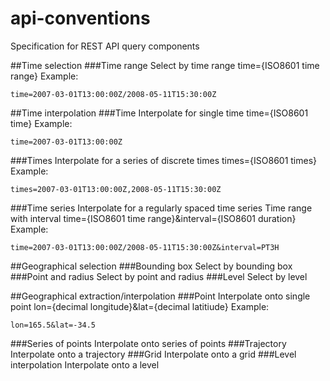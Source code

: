 # api-conventions
Specification for REST API query components

##Time selection
###Time range
Select by time range
time={ISO8601 time range}
Example: 
```
time=2007-03-01T13:00:00Z/2008-05-11T15:30:00Z
```

##Time interpolation
###Time
Interpolate for single time
time={ISO8601 time}
Example: 
```
time=2007-03-01T13:00:00Z
```
###Times
Interpolate for a series of discrete times
times={ISO8601 times}
Example: 
```
times=2007-03-01T13:00:00Z,2008-05-11T15:30:00Z
```

###Time series
Interpolate for a regularly spaced time series
Time range with interval
time={ISO8601 time range}&interval={ISO8601 duration}
Example: 
```
time=2007-03-01T13:00:00Z/2008-05-11T15:30:00Z&interval=PT3H
```

##Geographical selection
###Bounding box
Select by bounding box
###Point and radius
Select by point and radius
###Level
Select by level

##Geographical extraction/interpolation
###Point
Interpolate onto single point
lon={decimal longitude}&lat={decimal latitiude}
Example:
```
lon=165.5&lat=-34.5
```

###Series of points
Interpolate onto series of points
###Trajectory
Interpolate onto a trajectory
###Grid
Interpolate onto a grid
###Level interpolation
Interpolate onto a level
